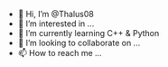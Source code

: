 - 👋 Hi, I’m @Thalus08
- 👀 I’m interested in ...
- 🌱 I’m currently learning C++ & Python
- 💞️ I’m looking to collaborate on ...
- 📫 How to reach me ...

<!---
Thalus08/Thalus08 is a ✨ special ✨ repository because its `README.md` (this file) appears on your GitHub profile.
You can click the Preview link to take a look at your changes.
--->

